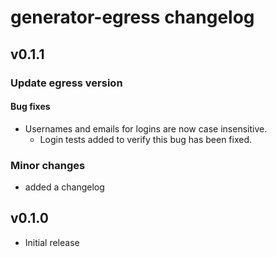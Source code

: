 # generator-egress changelog

## v0.1.1

### Update egress version

#### Bug fixes

* Usernames and emails for logins are now case insensitive.
  * Login tests added to verify this bug has been fixed.

### Minor changes

* added a changelog

## v0.1.0

* Initial release
